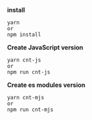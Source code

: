 **install**

```
yarn
or
npm install
```

**Create JavaScript version**

```
yarn cnt-js
or
npm run cnt-js
```

**Create es modules version**

```
yarn cnt-mjs
or
npm run cnt-mjs
```
